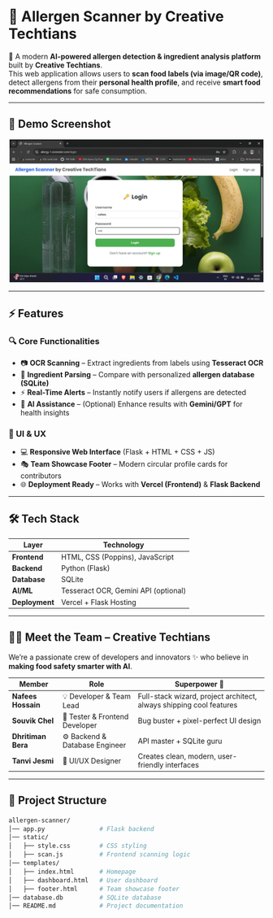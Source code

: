 # 🌟 Allergen Scanner by Creative Techtians  

🚀 A modern **AI-powered allergen detection & ingredient analysis platform** built by **Creative Techtians**.  
This web application allows users to **scan food labels (via image/QR code)**, detect allergens from their **personal health profile**, and receive **smart food recommendations** for safe consumption.  

---

## 📸 Demo Screenshot  

<p align="center">
  <img src="Screenshots/screenshot.gif" width="500"/>
</p>

---

## ⚡ Features  

### 🔍 Core Functionalities  
- 📷 **OCR Scanning** – Extract ingredients from labels using **Tesseract OCR**  
- 🧾 **Ingredient Parsing** – Compare with personalized **allergen database (SQLite)**  
- ⚡ **Real-Time Alerts** – Instantly notify users if allergens are detected  
- 🧠 **AI Assistance** – (Optional) Enhance results with **Gemini/GPT** for health insights  

### 🎨 UI & UX  
- 💻 **Responsive Web Interface** (Flask + HTML + CSS + JS)  
- 🎭 **Team Showcase Footer** – Modern circular profile cards for contributors  
- 🌐 **Deployment Ready** – Works with **Vercel (Frontend)** & **Flask Backend**  

---

## 🛠️ Tech Stack  

| Layer       | Technology |
|-------------|------------|
| **Frontend** | HTML, CSS (Poppins), JavaScript |
| **Backend** | Python (Flask) |
| **Database** | SQLite |
| **AI/ML**   | Tesseract OCR, Gemini API (optional) |
| **Deployment** | Vercel + Flask Hosting |

---

## 👨‍💻 Meet the Team – Creative Techtians  

We’re a passionate crew of developers and innovators ✨ who believe in **making food safety smarter with AI**.  

| Member | Role | Superpower 🚀 |
|--------|------|---------------|
| **Nafees Hossain** | 💡 Developer & Team Lead | Full-stack wizard, project architect, always shipping cool features |
| **Souvik Chel** | 🧪 Tester & Frontend Developer | Bug buster + pixel-perfect UI design |
| **Dhritiman Bera** | ⚙️ Backend & Database Engineer | API master + SQLite guru |
| **Tanvi Jesmi** | 🎨 UI/UX Designer | Creates clean, modern, user-friendly interfaces |

---

## 📂 Project Structure  

```bash
allergen-scanner/
│── app.py               # Flask backend
│── static/
│   ├── style.css        # CSS styling
│   ├── scan.js          # Frontend scanning logic
│── templates/
│   ├── index.html       # Homepage
│   ├── dashboard.html   # User dashboard
│   ├── footer.html      # Team showcase footer
│── database.db          # SQLite database
│── README.md            # Project documentation
